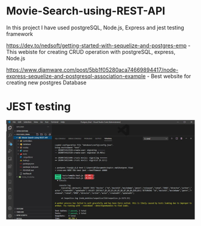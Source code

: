 # Movie-Search-using-REST-API
In this project I have used postgreSQL, Node.js, Express and jest testing framework

https://dev.to/nedsoft/getting-started-with-sequelize-and-postgres-emp    - This webiste for creating CRUD operation with postgreSQL, express, Node.js


https://www.djamware.com/post/5bb1f05280aca74669894417/node-express-sequelize-and-postgresql-association-example - Best website for creating new postgres Database



# JEST testing
<img src="Images/Moviesroutes_test.JPG">


